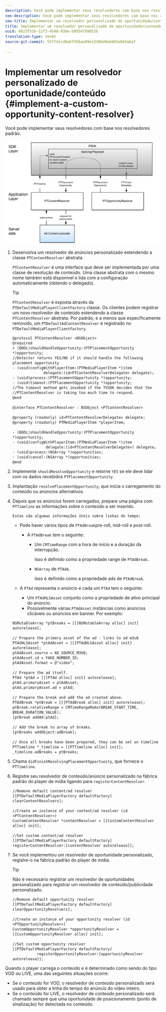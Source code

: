 ```yaml
---
description: Você pode implementar seus resolvedores com base nos resolvedores padrão.
seo-description: Você pode implementar seus resolvedores com base nos resolvedores padrão.
seo-title: Implementar um resolvedor personalizado de oportunidade/conteúdo
title: Implementar um resolvedor personalizado de oportunidade/conteúdo
uuid: 0023f516-12f3-4548-93de-b0934789053b
translation-type: tm+mt
source-git-commit: 557f42cd9a6f356aa99e13386d9e8d65e043a6af

---
```



# Implementar um resolvedor personalizado de oportunidade/conteúdo {#implement-a-custom-opportunity-content-resolver}

Você pode implementar seus resolvedores com base nos resolvedores padrão.

<!--<a id="fig_CC41E2A66BDB4115821F33737B46A09B"></a>-->

![](assets/ios_psdk_content_resolver.png)

1. Desenvolva um resolvedor de anúncios personalizado estendendo a classe `PTContentResolver` abstrata.

   `PTContentResolver` é uma interface que deve ser implementada por uma classe de resolução de conteúdo. Uma classe abstrata com o mesmo nome também está disponível e lida com a configuração automaticamente (obtendo o delegado).

   >[!TIP]
   >
   >`PTContentResolver` é exposta através da `PTDefaultMediaPlayerClientFactory` classe. Os clientes podem registrar um novo resolvedor de conteúdo estendendo a classe `PTContentResolver` abstrata. Por padrão, e a menos que especificamente removido, um `PTDefaultAdContentResolver` é registrado no `PTDefaultMediaPlayerClientFactory`.

   ```
   @protocol PTContentResolver <NSObject> 
   @required 
   + (BOOL)shouldHandleOpportunity:(PTPlacementOpportunity *)opportunity;  
   //Detector returns YES/NO if it should handle the following placement opportunity 
   - (void)configWithPlayerItem:(PTMediaPlayerItem *)item  
                 delegate:(id<PTContentResolverDelegate> delegate); 
   - (void)process:(PTPlacementOpportunity *)opportunity; 
   - (void)timeout:(PTPlacementOpportunity *)opportunity;  
   //The timeout method gets invoked if the TVSDK decides that the  
   //PTContentResolver is taking too much time to respond. 
   @end 
   
   @interface PTContentResolver : NSObject <PTContentResolver> 
   
   @property (readonly) id<PTContentResolverDelegate> delegate; 
   @property (readonly) PTMediaPlayerItem *playerItem; 
   
   - (BOOL)shouldHandleOpportunity:(PTPlacementOpportunity *)opportunity; 
   - (void)configWithPlayerItem:(PTMediaPlayerItem *)item  
                  delegate:(id<PTContentResolverDelegate>) delegate; 
   - (void)process:(NSArray *)opportunities; 
   - (void)cancel:(NSArray *)opportunities; 
   @end
   ```

1. Implemente `shouldResolveOpportunity` e retorne `YES` se ele deve lidar com os dados recebidos `PTPlacementOpportunity`.
1. Implantação `resolvePlacementOpportunity`, que inicia o carregamento do conteúdo ou anúncios alternativos.
1. Depois que os anúncios forem carregados, prepare uma página com `PTTimeline` as informações sobre o conteúdo a ser inserido.

       Estas são algumas informações úteis sobre linhas do tempo:
   
   * Pode haver vários tipos de `PTAdBreak`pre-roll, mid-roll e post-roll.

      * A `PTAdBreak` tem o seguinte:

         * Um `CMTimeRange` com a hora de início e a duração da interrupção.

            Isso é definido como a propriedade range de `PTAdBreak`.

         * `NSArray` de `PTAd`s.

            Isso é definido como a propriedade ads de `PTAdBreak`.
   * A `PTAd` representa o anúncio e cada um `PTAd` tem o seguinte:

      * Um `PTAdHLSAsset` conjunto como a propriedade de ativo principal do anúncio.
      * Possivelmente várias `PTAdAsset` instâncias como anúncios clicáveis ou anúncios em banner.
   Por exemplo:

   ```
   NSMutableArray *ptBreaks = [[[NSMutableArray alloc] init] autorelease]; 
   
   // Prepare the primary asset of the ad - links to ad m3u8 
   PTAdHLSAsset *ptAdAsset = [[[PTAdHLSAsset alloc] init] autorelease]; 
   ptAdAsset.source = AD_SOURCE_M3U8; 
   ptAdAsset.id = FAKE_NUMBER_ID; 
   ptAdAsset.format = @"video"; 
   
   // Prepare the ad itself. 
   PTAd *ptAd = [[[PTAd alloc] init] autorelease]; 
   ptAd.primaryAsset = ptAdAsset; 
   ptAd.primaryAsset.ad = ptAd; 
   
   // Prepare the break and add the ad created above. 
   PTAdBreak *ptBreak = [[[PTAdBreak alloc] init] autorelease]; 
   ptBreak.relativeRange = CMTimeRangeMake(BREAK_START_TIME, BREAK_DURATION_VALUE); 
   [ptBreak addAd:ptAd]; 
   
   // Add the break to array of breaks. 
   [ptBreaks addObject:adBreak]; 
   
   // Once all breaks have been prepared, they can be set on timeline 
   PTTimeline *_timeline = [[PTTimeline alloc] init]; 
   _timeline.adBreaks = ptBreaks;
   ```

1. Chama `didFinishResolvingPlacementOpportunity`, que fornece o `PTTimeline`.
1. Registre seu resolvedor de conteúdo/anúncio personalizado na fábrica padrão do player de mídia ligando para `registerContentResolver`.

   ```
   //Remove default content/ad resolver 
   [[PTDefaultMediaPlayerFactory defaultFactory] clearContentResolvers]; 
   
   //Create an instance of your content/ad resolver (id <PTContentResolver>) 
   CustomContentResolver *contentResolver = [[CustomContentResolver alloc] init]; 
   
   //Set custom content/ad resolver 
   [[PTDefaultMediaPlayerFactory defaultFactory] registerContentResolver:[contentResolver autorelease]];
   ```

1. Se você implementou um resolvedor de oportunidade personalizado, registre-o na fábrica padrão do player de mídia.

   >[!TIP]
   >
   >Não é necessário registrar um resolvedor de oportunidades personalizado para registrar um resolvedor de conteúdo/publicidade personalizado.

   ```
   //Remove default opportunity resolver 
   [[PTDefaultMediaPlayerFactory defaultFactory] clearOpportunityResolvers]; 
   
   //Create an instance of your opportunity resolver (id <PTOpportunityResolver>) 
   CustomOpportunityResolver *opportunityResolver = [[CustomOpportunityResolver alloc] init]; 
   
   //Set custom opportunity resolver 
   [[PTDefaultMediaPlayerFactory defaultFactory]  
              registerOpportunityResolver:[opportunityResolver autorelease]];
   ```

Quando o player carrega o conteúdo e é determinado como sendo do tipo VOD ou LIVE, uma das seguintes situações ocorre:

* Se o conteúdo for VOD, o resolvedor de conteúdo personalizado será usado para obter a linha do tempo do anúncio do vídeo inteiro.
* Se o conteúdo for LIVE, o resolvedor de conteúdo personalizado será chamado sempre que uma oportunidade de posicionamento (ponto de sinalização) for detectada no conteúdo.